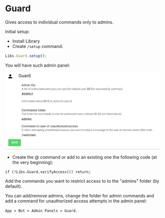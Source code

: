 # Guard

Gives access to individual commands only to admins.

Initial setup:

* Install Library
* Сreate `/setup` command:

```javascript
Libs.Guard.setup();
```

You will have such admin panel:

![](<../.gitbook/assets/image (91) (1).png>)

* Create the @ command or add to an existing one the following code (at the very beginning):

```
if (!Libs.Guard.verifyAccess()) return;
```

Add the commands you want to restrict access to to the "admins" folder (by default).

You can add/remove admins, change the folder for admin commands and add a command for unauthorized access attempts in the admin panel:&#x20;

`App > Bot > Admin Panels > Guard.`
